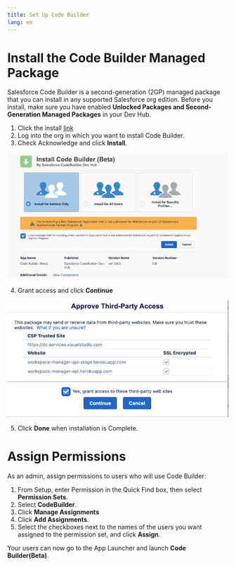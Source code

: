 ```yaml
---
title: Set Up Code Builder
lang: en
---
```

# Install the Code Builder Managed Package

Salesforce Code Builder is a second-generation (2GP) managed package that you can install in any supported Salesforce org edition. Before you install, make sure you have enabled **Unlocked Packages and Second-Generation Managed Packages** in your Dev Hub.

1. Click the install [link](https://login.salesforce.com/packaging/installPackage.apexp?p0=04t6g000008nwJuAAI)
2. Log into the org in which you want to install Code Builder.
3. Check Acknowledge and click **Install**.




![Install Button](../../../images/install_button.png)

4. Grant access and click **Continue**



![Grant Access](../../../images/grant_access.png)



5. Click **Done** when installation is Complete.

# Assign Permissions
As an admin, assign permissions to users who will use Code Builder:

1. From Setup, enter Permission in the Quick Find box, then select **Permission Sets**.
2. Select **CodeBuilder**.
3. Click **Manage Assignments** 
4. Click **Add Assignments**.
5. Select the checkboxes next to the names of the users you want assigned to the permission set, and click **Assign**.


Your users can now go to the App Launcher and launch **Code Builder(Beta)**.
